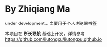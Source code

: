 # By Zhiqiang Ma
under development...
主要用于个人浏览器书签


本项目在 **所长导航** 基础上开发，详情参考 https://github.com/liutongxu/liutongxu.github.io
